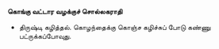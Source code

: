 **கொங்கு வட்டார வழக்குச் சொல்லகராதி**
- திருஷ்டி கழித்தல். கொழந்தைக்கு கொஞ்ச கழிச்சுப் போடு கண்ணு பட்ருக்கப்போவுது.

